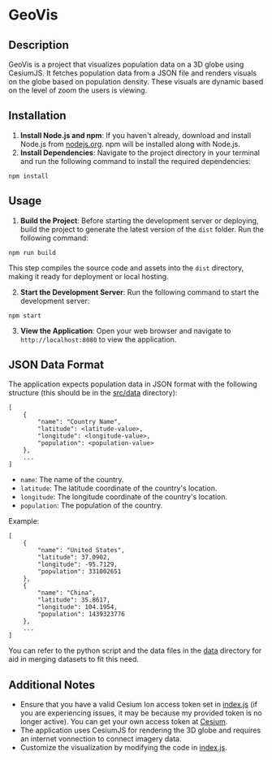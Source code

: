 # GeoVis

## Description
GeoVis is a project that visualizes population data on a 3D globe using CesiumJS. It fetches population data from a JSON file and renders visuals on the globe based on population density. These visuals are dynamic based on the level of zoom the users is viewing.

## Installation
1. **Install Node.js and npm**: If you haven't already, download and install Node.js from [nodejs.org](https://nodejs.org/en). npm will be installed along with Node.js.
2. **Install Dependencies**: Navigate to the project directory in your terminal and run the following command to install the required dependencies:
```
npm install
```

## Usage
1. **Build the Project**: Before starting the development server or deploying, build the project to generate the latest version of the `dist` folder. Run the following command:
```
npm run build
```
This step compiles the source code and assets into the `dist` directory, making it ready for deployment or local hosting.

2. **Start the Development Server**: Run the following command to start the development server:
```
npm start
```

3. **View the Application**: Open your web browser and navigate to `http://localhost:8080` to view the application.

## JSON Data Format
The application expects population data in JSON format with the following structure (this should be in the [src/data](/src/data) directory):
```
[
    {
        "name": "Country Name",
        "latitude": <latitude-value>,
        "longitude": <longitude-value>,
        "population": <population-value>
    },
    ...
]
```
- `name`: The name of the country.
- `latitude`: The latitude coordinate of the country's location.
- `longitude`: The longitude coordinate of the country's location.
- `population`: The population of the country.

Example:
```
[
    {
        "name": "United States",
        "latitude": 37.0902,
        "longitude": -95.7129,
        "population": 331002651
    },
    {
        "name": "China",
        "latitude": 35.8617,
        "longitude": 104.1954,
        "population": 1439323776
    },
    ...
]
```

You can refer to the python script and the data files in the [data](/data) directory for aid in merging datasets to fit this need.

## Additional Notes
- Ensure that you have a valid Cesium Ion access token set in [index.js](/src/index.js) (if you are experiencing issues, it may be because my provided token is no longer active). You can get your own access token at [Cesium](https://cesium.com/).
- The application uses CesiumJS for rendering the 3D globe and requires an internet vonnection to connect imagery data.
- Customize the visualization by modifying the code in [index.js](/src/index.js).
